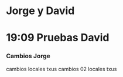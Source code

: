 # Jorge y David
# 19:09 Pruebas David


### Cambios Jorge
cambios locales txus
cambios 02 locales txus